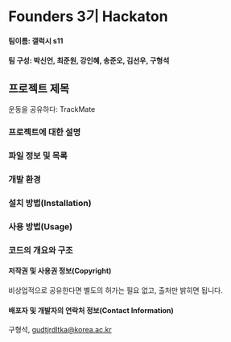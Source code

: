 # Founders 3기 Hackaton

#### 팀이름: 갤럭시 s11

#### 팀 구성: 박신언, 최준원, 강인혜, 송준오, 김선우, 구형석
  
  
  
## 프로젝트 제목
운동을 공유하다: TrackMate

### 프로젝트에 대한 설명

### 파일 정보 및 목록




### 개발 환경

### 설치 방법(Installation)

### 사용 방법(Usage)

### 코드의 개요와 구조



#### 저작권 및 사용권 정보(Copyright)

비상업적으로 공유한다면 별도의 허가는 필요 없고, 출처만 밝히면 됩니다.

#### 배포자 및 개발자의 연락처 정보(Contact Information)

구형석, gudtjrdltka@korea.ac.kr
